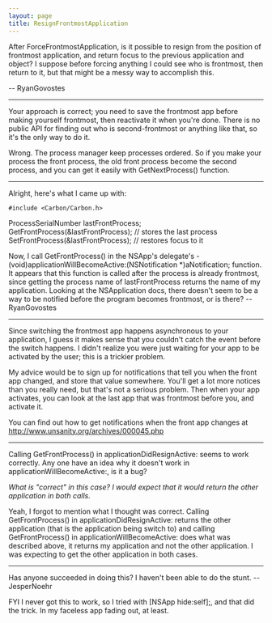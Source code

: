 ```yaml
---
layout: page
title: ResignFrontmostApplication
---
```


After ForceFrontmostApplication, is it possible to resign from the position of frontmost application, and return focus to the previous application and object? I suppose before forcing anything I could see who is frontmost, then return to it, but that might be a messy way to accomplish this.

-- RyanGovostes

----

Your approach is correct; you need to save the frontmost app before making yourself frontmost, then reactivate it when you're done. There is no public API for finding out who is second-frontmost or anything like that, so it's the only way to do it.

Wrong. The process manager keep processes ordered. So if you make your process the front process, the old front process become the second process, and you can get it easily with GetNextProcess() function.

----

Alright, here's what I came up with:

    #include <Carbon/Carbon.h>
ProcessSerialNumber lastFrontProcess;
GetFrontProcess(&lastFrontProcess); // stores the last process
SetFrontProcess(&lastFrontProcess); // restores focus to it


Now, I call     GetFrontProcess() in the NSApp's delegate's     - (void)applicationWillBecomeActive:(NSNotification *)aNotification; function. It appears that this function is called after the process is already frontmost, since getting the process name of     lastFrontProcess returns the name of my application. Looking at the NSApplication docs, there doesn't seem to be a way to be notified before the program becomes frontmost, or is there? -- RyanGovostes

----

Since switching the frontmost app happens asynchronous to your application, I guess it makes sense that you couldn't catch the event before the switch happens. I didn't realize you were just waiting for your app to be activated by the user; this is a trickier problem.

My advice would be to sign up for notifications that tell you when the front app changed, and store that value somewhere. You'll get a lot more notices than you really need, but that's not a serious problem. Then when your app activates, you can look at the last app that was frontmost before you, and activate it.

You can find out how to get notifications when the front app changes at http://www.unsanity.org/archives/000045.php

----

Calling     GetFrontProcess() in     applicationDidResignActive: seems to work correctly.  Any one have an idea why it doesn't work in     applicationWillBecomeActive:, is it a bug?

*What is "correct" in this case? I would expect that it would return the other application in both calls.*

Yeah, I forgot to mention what I thought was correct. Calling     GetFrontProcess() in     applicationDidResignActive: returns the other application (that is the application being switch to) and calling     GetFrontProcess() in     applicationWillBecomeActive: does what was described above, it returns my application and not the other application.  I was expecting to get the other application in both cases.

----

Has anyone succeeded in doing this? I haven't been able to do the stunt. -- JesperNoehr

FYI I never got this to work, so I tried with     [NSApp hide:self];, and that did the trick. In my faceless app fading out, at least.


